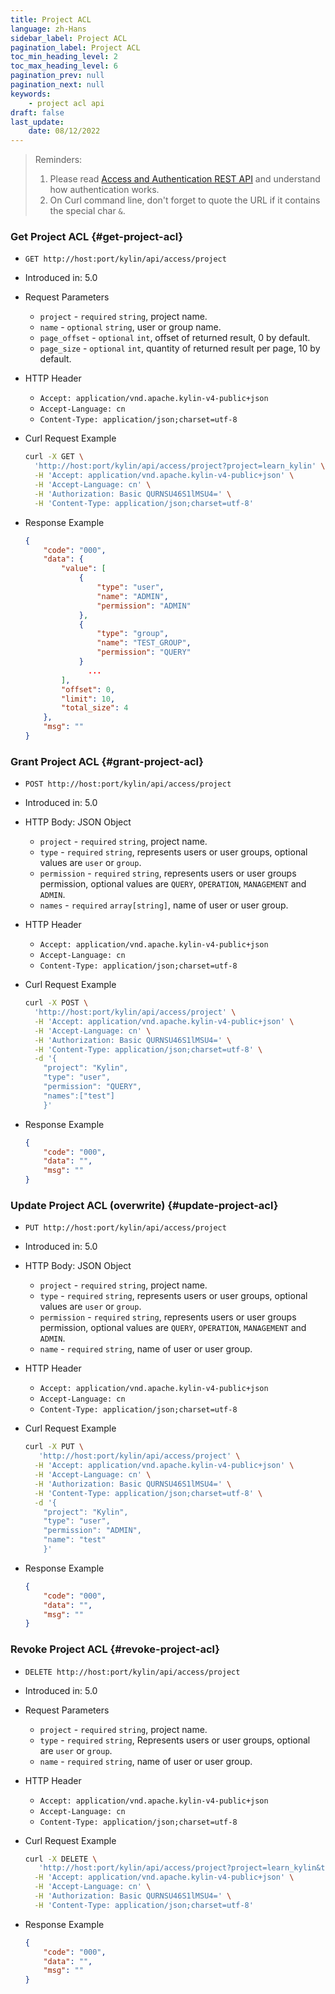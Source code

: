 ```yaml
---
title: Project ACL
language: zh-Hans
sidebar_label: Project ACL
pagination_label: Project ACL
toc_min_heading_level: 2
toc_max_heading_level: 6
pagination_prev: null
pagination_next: null
keywords:
    - project acl api
draft: false
last_update:
    date: 08/12/2022
---
```


> Reminders:
>
> 1. Please read [Access and Authentication REST API](../authentication.md) and understand how authentication works.
> 2. On Curl command line, don't forget to quote the URL if it contains the special char `&`.


###  Get Project ACL {#get-project-acl}

- `GET http://host:port/kylin/api/access/project`

- Introduced in: 5.0

- Request Parameters

  - `project` - `required` `string`, project name.
  - `name` - `optional` `string`, user or group name.
  - `page_offset` - `optional` `int`, offset of returned result, 0 by default.
  - `page_size` - `optional` `int`, quantity of returned result per page, 10 by default.

- HTTP Header

  - `Accept: application/vnd.apache.kylin-v4-public+json`
  - `Accept-Language: cn`
  - `Content-Type: application/json;charset=utf-8`

- Curl Request Example

  ```sh
  curl -X GET \
    'http://host:port/kylin/api/access/project?project=learn_kylin' \
    -H 'Accept: application/vnd.apache.kylin-v4-public+json' \
    -H 'Accept-Language: cn' \
    -H 'Authorization: Basic QURNSU46S1lMSU4=' \
    -H 'Content-Type: application/json;charset=utf-8'
  ```

- Response Example

  ```json
  {
      "code": "000",
      "data": {
          "value": [
              {
                  "type": "user",
                  "name": "ADMIN",
                  "permission": "ADMIN"
              },
              {
                  "type": "group",
                  "name": "TEST_GROUP",
                  "permission": "QUERY"
              }
            	...
          ],
          "offset": 0,
          "limit": 10,
          "total_size": 4
      },
      "msg": ""
  }
  ```



###  Grant Project ACL {#grant-project-acl}

- `POST http://host:port/kylin/api/access/project`

- Introduced in: 5.0

- HTTP Body: JSON Object

  - `project` - `required` `string`, project name.
  - `type` - `required` `string`,  represents users or user groups, optional values are `user` or `group`.
  - `permission` - `required` `string`,  represents users or user groups permission, optional values are `QUERY`, `OPERATION`,  `MANAGEMENT` and  `ADMIN`.
  - `names` - `required` `array[string]`, name of user or user group.

- HTTP Header

  - `Accept: application/vnd.apache.kylin-v4-public+json`
  - `Accept-Language: cn`
  - `Content-Type: application/json;charset=utf-8`

- Curl Request Example

  ```sh
  curl -X POST \
    'http://host:port/kylin/api/access/project' \
    -H 'Accept: application/vnd.apache.kylin-v4-public+json' \
    -H 'Accept-Language: cn' \
    -H 'Authorization: Basic QURNSU46S1lMSU4=' \
    -H 'Content-Type: application/json;charset=utf-8' \
    -d '{
      "project": "Kylin",
      "type": "user",
      "permission": "QUERY",
      "names":["test"]
      }'
  ```

- Response Example

  ```json
  {
      "code": "000",
      "data": "",
      "msg": ""
  }
  ```



###  Update Project ACL (overwrite) {#update-project-acl}

- `PUT http://host:port/kylin/api/access/project`

- Introduced in: 5.0

- HTTP Body: JSON Object
  - `project` - `required` `string`, project name.
  - `type` - `required` `string`, represents users or user groups, optional values are `user` or `group`.
  - `permission` - `required` `string`, represents users or user groups permission, optional values are `QUERY`, `OPERATION`,  `MANAGEMENT` and  `ADMIN`.
  - `name` - `required` `string`, name of user or user group.

- HTTP Header

  - `Accept: application/vnd.apache.kylin-v4-public+json`
  - `Accept-Language: cn`
  - `Content-Type: application/json;charset=utf-8`

- Curl Request Example

  ```sh
  curl -X PUT \
     'http://host:port/kylin/api/access/project' \
    -H 'Accept: application/vnd.apache.kylin-v4-public+json' \
    -H 'Accept-Language: cn' \
    -H 'Authorization: Basic QURNSU46S1lMSU4=' \
    -H 'Content-Type: application/json;charset=utf-8' \
    -d '{
      "project": "Kylin",
      "type": "user",
      "permission": "ADMIN",
      "name": "test"
      }'
  ```

- Response Example

  ```json
  {
      "code": "000",
      "data": "",
      "msg": ""
  }
  ```



###  Revoke Project ACL {#revoke-project-acl}

- `DELETE http://host:port/kylin/api/access/project`

- Introduced in: 5.0

- Request Parameters

  - `project` - `required` `string`, project name. 
  - `type` - `required` `string`,  Represents users or user groups, optional are `user` or `group`.
  - `name` - `required` `string`, name of user or user group.

- HTTP Header

  - `Accept: application/vnd.apache.kylin-v4-public+json`
  - `Accept-Language: cn`
  - `Content-Type: application/json;charset=utf-8`

- Curl Request Example

  ```sh
  curl -X DELETE \
     'http://host:port/kylin/api/access/project?project=learn_kylin&type=user&name=test' \
    -H 'Accept: application/vnd.apache.kylin-v4-public+json' \
    -H 'Accept-Language: cn' \
    -H 'Authorization: Basic QURNSU46S1lMSU4=' \
    -H 'Content-Type: application/json;charset=utf-8'
  ```

- Response Example

  ```json
  {
      "code": "000",
      "data": "",
      "msg": ""
  }
  ```



